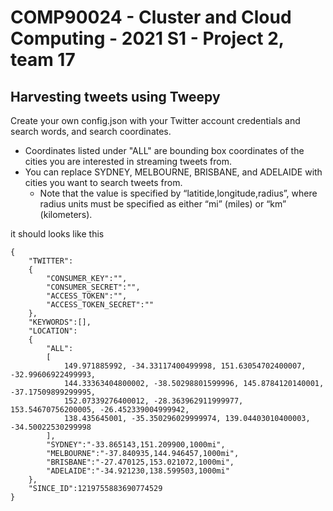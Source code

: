 # COMP90024 - Cluster and Cloud Computing - 2021 S1 - Project 2, team 17

## Harvesting tweets using Tweepy
Create your own config.json with your Twitter account credentials and search words, and search coordinates.
 - Coordinates listed under "ALL" are bounding box coordinates of the cities you are interested in streaming tweets from.
 - You can replace SYDNEY, MELBOURNE, BRISBANE, and ADELAIDE with cities you want to search tweets from.
    - Note that the value is specified by “latitide,longitude,radius”, where radius units must be specified as either “mi” (miles) or “km” (kilometers).

it should looks like this

```
{
    "TWITTER":
    {
        "CONSUMER_KEY":"",
        "CONSUMER_SECRET":"",
        "ACCESS_TOKEN":"",
        "ACCESS_TOKEN_SECRET":""
    },
    "KEYWORDS":[],
    "LOCATION":
    {
        "ALL":
        [
            149.971885992, -34.33117400499998, 151.63054702400007, -32.99606922499993,
            144.33363404800002, -38.50298801599996, 145.8784120140001, -37.17509899299995,
            152.07339276400012, -28.363962911999977, 153.54670756200005, -26.452339004999942,
            138.435645001, -35.350296029999974, 139.04403010400003, -34.50022530299998
        ],
        "SYDNEY":"-33.865143,151.209900,1000mi",
        "MELBOURNE":"-37.840935,144.946457,1000mi",
        "BRISBANE":"-27.470125,153.021072,1000mi",
        "ADELAIDE":"-34.921230,138.599503,1000mi"
    },
    "SINCE_ID":1219755883690774529
}
```
